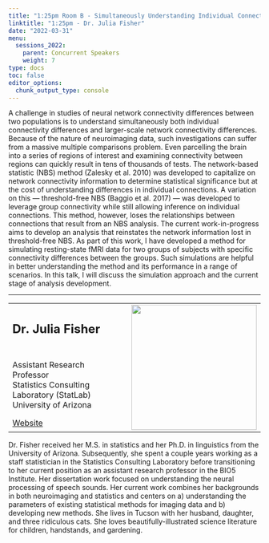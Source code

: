 ```yaml
---
title: "1:25pm Room B - Simultaneously Understanding Individual Connection and Neural Network Differences Between Groups:  Simulation Pipeline and Algorithm Development"
linktitle: "1:25pm - Dr. Julia Fisher"
date: "2022-03-31"
menu:
  sessions_2022:
    parent: Concurrent Speakers
    weight: 7
type: docs
toc: false
editor_options:
  chunk_output_type: console
---
```


<p>A challenge in studies of neural network connectivity differences between two populations is to understand simultaneously both individual connectivity differences and larger-scale network connectivity differences.  Because of the nature of neuroimaging data, such investigations can suffer from a massive multiple comparisons problem.  Even parcelling the brain into a series of regions of interest and examining connectivity between regions can quickly result in tens of thousands of tests.  The network-based statistic (NBS) method (Zalesky et al. 2010) was developed to capitalize on network connectivity information to determine statistical significance but at the cost of understanding differences in individual connections.  A variation on this — threshold-free NBS (Baggio et al. 2017) — was developed to leverage group connectivity while still allowing inference on individual connections.  This method, however, loses the relationships between connections that result from an NBS analysis.  The current work-in-progress aims to develop an analysis that reinstates the network information lost in threshold-free NBS.  As part of this work, I have developed a method for simulating resting-state fMRI data for two groups of subjects with specific connectivity differences between the groups.  Such simulations are helpful in better understanding the method and its performance in a range of scenarios.  In this talk, I will discuss the simulation approach and the current stage of analysis development.</p>

<hr style="width: 100%; text-align: center; margin-left: 0;" />


<TABLE class="bio-table">
<TR>
<TD width=70%><h2>Dr. Julia Fisher</h2></TD>

<TD>
<TD ROWSPAN="4"><img style="float: right;" src="/img/julia-fisher.jpg" width="250" /></TD>
</TR>
<TR>
<TD ROWSPAN="3">
  <p>Assistant Research Professor<br>
  Statistics Consulting Laboratory (StatLab)<br>
  University of Arizona</p>
  <i class="fa fa-link"></i> <a href="https://cb2.uahs.arizona.edu/profile/julia-fisher-phd" target="_blank" rel="noopener">Website</a><br>
</TD>
<TD>
</TD>
</TR>
<TR>
<TD>
</TD>
</TR>
</TABLE>
<p>Dr. Fisher received her M.S. in statistics and her Ph.D. in linguistics from the University of Arizona.  Subsequently, she spent a couple years working as a staff statistician in the Statistics Consulting Laboratory before transitioning to her current position as an assistant research professor in the BIO5 Institute.  Her dissertation work focused on understanding the neural processing of speech sounds.  Her current work combines her backgrounds in both neuroimaging and statistics and centers on a) understanding the parameters of existing statistical methods for imaging data and b) developing new methods.  She lives in Tucson with her husband, daughter, and three ridiculous cats.  She loves beautifully-illustrated science literature for children, handstands, and gardening.</p>